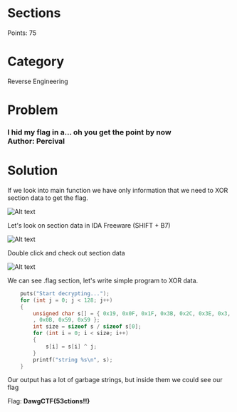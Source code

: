 <h1>Sections</h1>
Points: 75

<h1>Category</h1>
Reverse Engineering

<h1>Problem</h1>
<h3>I hid my flag in a... oh you get the point by now<br/>
 Author: Percival</h3>

<h1>Solution</h1>

If we look into main function we have only information that we need to XOR section data to get the flag. <br/>

![Alt text](https://i.imgur.com/eTd1ZXu.png "Title")


Let's look on section data in IDA Freeware (SHIFT + B7)

![Alt text](https://i.imgur.com/j5BpMS5.png "Title")

Double click and check out section data

![Alt text](https://i.imgur.com/53RZEhD.png "Title")


We can see .flag section, let's write simple program to XOR data.

```C
	puts("Start decrypting...");
	for (int j = 0; j < 128; j++)
	{
		unsigned char s[] = { 0x19, 0x0F, 0x1F, 0x3B, 0x2C, 0x3E, 0x3, 0x4D, 0x4B, 0x1B, 0x0C, 0x11, 0x17, 0x16
		, 0x0B, 0x59, 0x59 };
		int size = sizeof s / sizeof s[0];
		for (int i = 0; i < size; i++)
		{
			s[i] = s[i] ^ j;
		}
		printf("string %s\n", s);
	}
```

Our output has a lot of garbage strings, but inside them we could see our flag <br/>

Flag: <b>DawgCTF{53ctions!!}</b>



